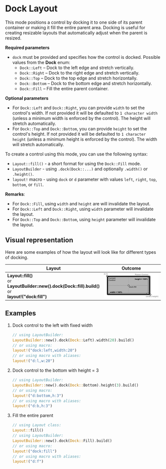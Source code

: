# Dock Layout

This mode positions a control by docking it to one side of its parent container or making it fill the entire parent area. Docking is useful for creating resizable layouts that automatically adjust when the parent is resized.

**Required parameters**
- `dock` must be provided and specifies how the control is docked. Possible values from the **Dock** enum:
    - `Dock::Left` – Dock to the left edge and stretch vertically.
    - `Dock::Right` – Dock to the right edge and stretch vertically.
    - `Dock::Top` – Dock to the top edge and stretch horizontally.
    - `Dock::Bottom` – Dock to the bottom edge and stretch horizontally.
    - `Dock::Fill` – Fill the entire parent container.

**Optional parameters**
- For `Dock::Left` and `Dock::Right`, you can provide `width` to set the control's width. If not provided it will be defaulted to `1 character width` (unless a minimum width is enforced by the control). The height will stretch automatically.
- For `Dock::Top` and `Dock::Bottom`, you can provide `height` to set the control's height. If not provided it will be defaulted to `1 character height` (unless a minimum height is enforced by the control). The width will stretch automatically.

To create a control using this mode, you can use the following syntax:
* `Layout::fill()` - a short format for using the `Dock::Fill` mode.
* `LayoutBuilder` - using `.dock(Dock::...)` and optionally `.width()` or `.height()`.
* `layout!` macro - using `dock` or `d` parameter with values `left`, `right`, `top`, `bottom`, or `fill`.

**Remarks**:
- For `Dock::Fill`, using `width` and `height` are will invalidate the layout.
- For `Dock::Left` and `Dock::Right`, using `width` parameter will invalidate the layout.
- For `Dock::Top` and `Dock::Bottom`, using `height` parameter will invalidate the layout.

## Visual representation

Here are some examples of how the layout will look like for different types of docking.

| Layout                               | Outcome                                                   |
|--------------------------------------|-----------------------------------------------------------|
| **Layout::fill()**<br>or<br>**LayoutBuilder::new().dock(Dock::fill).build()**<br>or<br>**layout!("dock:fill")**                  | <img src="img/layout_dock_fill.png" />                       |

## Examples

1. Dock control to the left with fixed width

    ```rs
    // using LayoutBuilder:
    LayoutBuilder::new().dock(Dock::Left).width(20).build()
    // or using macro:
    layout!("dock:left,width:20")
    // or using macro with aliases:
    layout!("d:l,w:20")
    ```

2. Dock control to the bottom with height = 3

    ```rs
    // using LayoutBuilder:
    LayoutBuilder::new().dock(Dock::Bottom).height(3).build()
    // or using macro:
    layout!("d:bottom,h:3")
    // or using macro with aliases:
    layout!("d:b,h:3")
    ```

3. Fill the entire parent

    ```rs
    // using Layout class:
    Layout::fill()
    // using LayoutBuilder:
    LayoutBuilder::new().dock(Dock::Fill).build()
    // or using macro:
    layout!("dock:fill")
    // or using macro with aliases:
    layout!("d:f")
    ```


